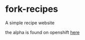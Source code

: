 fork-recipes
============

A simple recipe website

the alpha is found on openshift [here](http://forkrecipes-justgage.rhcloud.com/)

